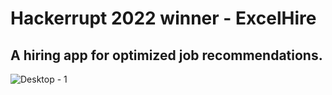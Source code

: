 # Hackerrupt 2022 winner - ExcelHire

## A hiring app for optimized job recommendations.
![Desktop - 1](https://github.com/alwinsDen/ExcelHire-Hackerrupt-2022/assets/75517758/9a49c248-0916-48d4-83a9-df3e10c90a5c)
